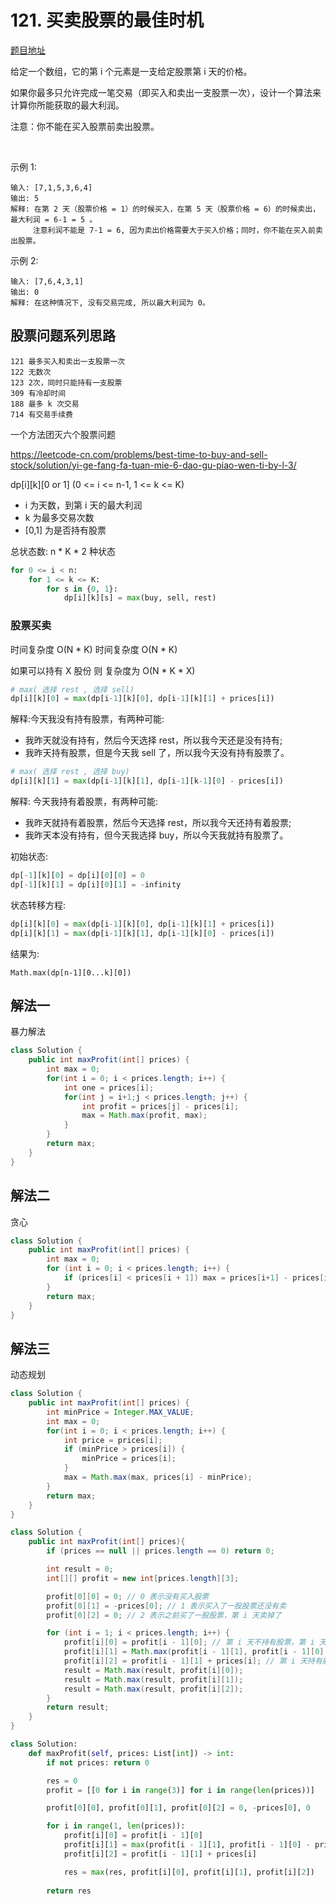# 121. 买卖股票的最佳时机

[题目地址](https://leetcode-cn.com/problems/best-time-to-buy-and-sell-stock/)

给定一个数组，它的第 i 个元素是一支给定股票第 i 天的价格。

如果你最多只允许完成一笔交易（即买入和卖出一支股票一次），设计一个算法来计算你所能获取的最大利润。

注意：你不能在买入股票前卖出股票。

 

示例 1:

```
输入: [7,1,5,3,6,4]
输出: 5
解释: 在第 2 天（股票价格 = 1）的时候买入，在第 5 天（股票价格 = 6）的时候卖出，最大利润 = 6-1 = 5 。
     注意利润不能是 7-1 = 6, 因为卖出价格需要大于买入价格；同时，你不能在买入前卖出股票。
```

示例 2:

```
输入: [7,6,4,3,1]
输出: 0
解释: 在这种情况下, 没有交易完成, 所以最大利润为 0。
```

## 股票问题系列思路

```
121 最多买入和卖出一支股票一次
122 无数次
123 2次，同时只能持有一支股票
309 有冷却时间
188 最多 k 次交易
714 有交易手续费
```

一个方法团灭六个股票问题

<https://leetcode-cn.com/problems/best-time-to-buy-and-sell-stock/solution/yi-ge-fang-fa-tuan-mie-6-dao-gu-piao-wen-ti-by-l-3/>

dp[i][k][0 or 1] (0 <= i <= n-1, 1 <= k <= K)

- i 为天数，到第 i 天的最大利润
- k 为最多交易次数 
- [0,1] 为是否持有股票

总状态数: n * K * 2 种状态

```python
for 0 <= i < n:
    for 1 <= k <= K:
        for s in {0, 1}:
            dp[i][k][s] = max(buy, sell, rest)
```

### 股票买卖

时间复杂度 O(N * K)
时间复杂度 O(N * K)

如果可以持有 X 股份 则 复杂度为 O(N * K * X)


```python
# max( 选择 rest , 选择 sell)
dp[i][k][0] = max(dp[i-1][k][0], dp[i-1][k][1] + prices[i]) 
```

解释:今天我没有持有股票，有两种可能:

- 我昨天就没有持有，然后今天选择 rest，所以我今天还是没有持有; 
- 我昨天持有股票，但是今天我 sell 了，所以我今天没有持有股票了。

```python
# max( 选择 rest , 选择 buy)
dp[i][k][1] = max(dp[i-1][k][1], dp[i-1][k-1][0] - prices[i]) 
```

解释: 今天我持有着股票，有两种可能:

- 我昨天就持有着股票，然后今天选择 rest，所以我今天还持有着股票; 
- 我昨天本没有持有，但今天我选择 buy，所以今天我就持有股票了。

初始状态:

```python
dp[-1][k][0] = dp[i][0][0] = 0 
dp[-1][k][1] = dp[i][0][1] = -infinity
```

状态转移方程:

```python
dp[i][k][0] = max(dp[i-1][k][0], dp[i-1][k][1] + prices[i]) 
dp[i][k][1] = max(dp[i-1][k][1], dp[i-1][k][0] - prices[i])
```

结果为:

```
Math.max(dp[n-1][0...k][0])
```

## 解法一

暴力解法

```Java
class Solution {
    public int maxProfit(int[] prices) {
        int max = 0;
        for(int i = 0; i < prices.length; i++) {
            int one = prices[i];
            for(int j = i+1;j < prices.length; j++) {
                int profit = prices[j] - prices[i];
                max = Math.max(profit, max);
            }
        }
        return max;
    }
}
```

## 解法二

贪心

```Java
class Solution {
    public int maxProfit(int[] prices) {
        int max = 0;
        for (int i = 0; i < prices.length; i++) {
            if (prices[i] < prices[i + 1]) max = prices[i+1] - prices[i]; // 只要后一天比前一天股价高，就买入
        }
        return max;
    }
}
```

## 解法三

动态规划

```Java
class Solution {
    public int maxProfit(int[] prices) {
        int minPrice = Integer.MAX_VALUE;
        int max = 0;
        for(int i = 0; i < prices.length; i++) {
            int price = prices[i];
            if (minPrice > prices[i]) {
                minPrice = prices[i];
            }
            max = Math.max(max, prices[i] - minPrice);
        }
        return max;
    }
}
```

```Java
class Solution {
    public int maxProfit(int[] prices){
        if (prices == null || prices.length == 0) return 0;

        int result = 0;
        int[][] profit = new int[prices.length][3]; 

        profit[0][0] = 0; // 0 表示没有买入股票
        profit[0][1] = -prices[0]; // 1 表示买入了一股股票还没有卖
        profit[0][2] = 0; // 2 表示之前买了一股股票，第 i 天卖掉了

        for (int i = 1; i < prices.length; i++) {
            profit[i][0] = profit[i - 1][0]; // 第 i 天不持有股票，第 i 天也不买入股票，那么最大利润 就是前一天没有持有股票的状态
            profit[i][1] = Math.max(profit[i - 1][1], profit[i - 1][0] - prices[i]); //第 i 天持有股票，分两种情况， 第一种是之前买了一股，第二种是第 i 天买了一股
            profit[i][2] = profit[i - 1][1] + prices[i]; // 第 i 天持有股票，这支股票是之前买的，并且当天要套现
            result = Math.max(result, profit[i][0]);
            result = Math.max(result, profit[i][1]);
            result = Math.max(result, profit[i][2]);
        }
        return result;
    }
}
```

```python
class Solution:
    def maxProfit(self, prices: List[int]) -> int:
        if not prices: return 0

        res = 0
        profit = [[0 for i in range(3)] for i in range(len(prices))]

        profit[0][0], profit[0][1], profit[0][2] = 0, -prices[0], 0

        for i in range(1, len(prices)):
            profit[i][0] = profit[i - 1][0]
            profit[i][1] = max(profit[i - 1][1], profit[i - 1][0] - prices[i])
            profit[i][2] = profit[i - 1][1] + prices[i]

            res = max(res, profit[i][0], profit[i][1], profit[i][2])
        
        return res
```